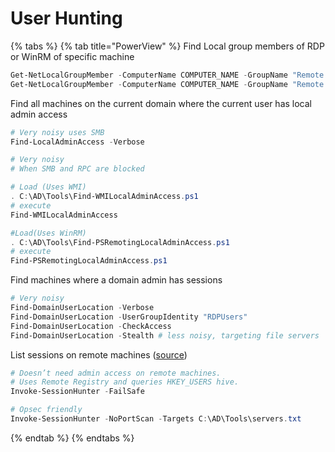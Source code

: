 # User Hunting



{% tabs %}
{% tab title="PowerView" %}
Find Local group members of RDP or WinRM of specific machine

```powershell
Get-NetLocalGroupMember -ComputerName COMPUTER_NAME -GroupName "Remote Desktop Users"
Get-NetLocalGroupMember -ComputerName COMPUTER_NAME -GroupName "Remote Management Users"
```

Find all machines on the current domain where the current user has local admin access

```powershell
# Very noisy uses SMB
Find-LocalAdminAccess -Verbose

# Very noisy
# When SMB and RPC are blocked

# Load (Uses WMI)
. C:\AD\Tools\Find-WMILocalAdminAccess.ps1
# execute
Find-WMILocalAdminAccess

#Load(Uses WinRM)
. C:\AD\Tools\Find-PSRemotingLocalAdminAccess.ps1
# execute
Find-PSRemotingLocalAdminAccess.ps1
```

Find machines where a domain admin has sessions

```powershell
# Very noisy
Find-DomainUserLocation -Verbose
Find-DomainUserLocation -UserGroupIdentity "RDPUsers"
Find-DomainUserLocation -CheckAccess 
Find-DomainUserLocation -Stealth # less noisy, targeting file servers
```

List sessions on remote machines ([source](https://github.com/Leo4j/Invoke-SessionHunter))

```powershell
# Doesn’t need admin access on remote machines. 
# Uses Remote Registry and queries HKEY_USERS hive.
Invoke-SessionHunter -FailSafe

# Opsec friendly
Invoke-SessionHunter -NoPortScan -Targets C:\AD\Tools\servers.txt
```
{% endtab %}
{% endtabs %}
